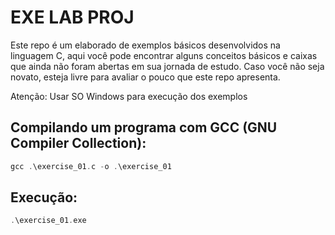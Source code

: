 # EXE LAB PROJ

Este repo é um elaborado de exemplos básicos desenvolvidos na linguagem C, aqui você pode encontrar alguns conceitos básicos e caixas que ainda não foram abertas em sua jornada de estudo. Caso você não seja novato, esteja livre para avaliar o pouco que este repo apresenta.

Atenção: Usar SO Windows para execução dos exemplos

## Compilando um programa com GCC (GNU Compiler Collection):
```C
gcc .\exercise_01.c -o .\exercise_01
```
## Execução:
```C
.\exercise_01.exe
```


